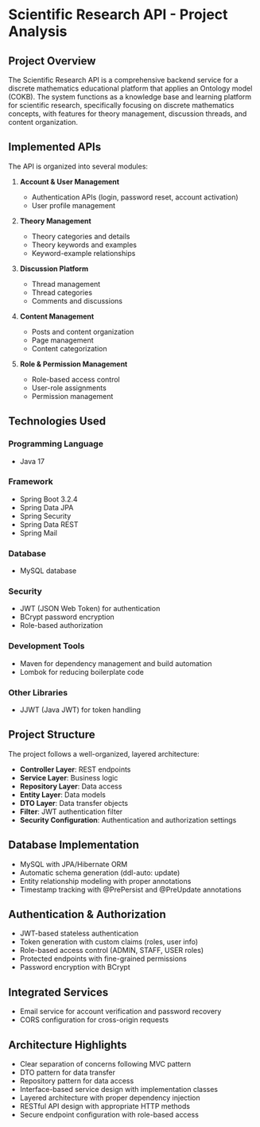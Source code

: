# Scientific Research API - Project Analysis

## Project Overview
The Scientific Research API is a comprehensive backend service for a discrete mathematics educational platform that applies an Ontology model (COKB). The system functions as a knowledge base and learning platform for scientific research, specifically focusing on discrete mathematics concepts, with features for theory management, discussion threads, and content organization.

## Implemented APIs
The API is organized into several modules:

1. **Account & User Management**
   - Authentication APIs (login, password reset, account activation)
   - User profile management

2. **Theory Management**
   - Theory categories and details
   - Theory keywords and examples
   - Keyword-example relationships

3. **Discussion Platform**
   - Thread management
   - Thread categories
   - Comments and discussions

4. **Content Management**
   - Posts and content organization
   - Page management
   - Content categorization

5. **Role & Permission Management**
   - Role-based access control
   - User-role assignments
   - Permission management

## Technologies Used

### Programming Language
- Java 17

### Framework
- Spring Boot 3.2.4
- Spring Data JPA
- Spring Security
- Spring Data REST
- Spring Mail

### Database
- MySQL database

### Security
- JWT (JSON Web Token) for authentication
- BCrypt password encryption
- Role-based authorization

### Development Tools
- Maven for dependency management and build automation
- Lombok for reducing boilerplate code

### Other Libraries
- JJWT (Java JWT) for token handling

## Project Structure
The project follows a well-organized, layered architecture:

- **Controller Layer**: REST endpoints
- **Service Layer**: Business logic
- **Repository Layer**: Data access
- **Entity Layer**: Data models
- **DTO Layer**: Data transfer objects
- **Filter**: JWT authentication filter
- **Security Configuration**: Authentication and authorization settings

## Database Implementation
- MySQL with JPA/Hibernate ORM
- Automatic schema generation (ddl-auto: update)
- Entity relationship modeling with proper annotations
- Timestamp tracking with @PrePersist and @PreUpdate annotations

## Authentication & Authorization
- JWT-based stateless authentication
- Token generation with custom claims (roles, user info)
- Role-based access control (ADMIN, STAFF, USER roles)
- Protected endpoints with fine-grained permissions
- Password encryption with BCrypt

## Integrated Services
- Email service for account verification and password recovery
- CORS configuration for cross-origin requests

## Architecture Highlights
- Clear separation of concerns following MVC pattern
- DTO pattern for data transfer
- Repository pattern for data access
- Interface-based service design with implementation classes
- Layered architecture with proper dependency injection
- RESTful API design with appropriate HTTP methods
- Secure endpoint configuration with role-based access
